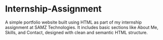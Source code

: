 # Internship-Assignment
A simple portfolio website built using HTML as part of my internship assignment at SAMZ Technologies. It includes basic sections like About Me, Skills, and Contact, designed with clean and semantic HTML structure.
